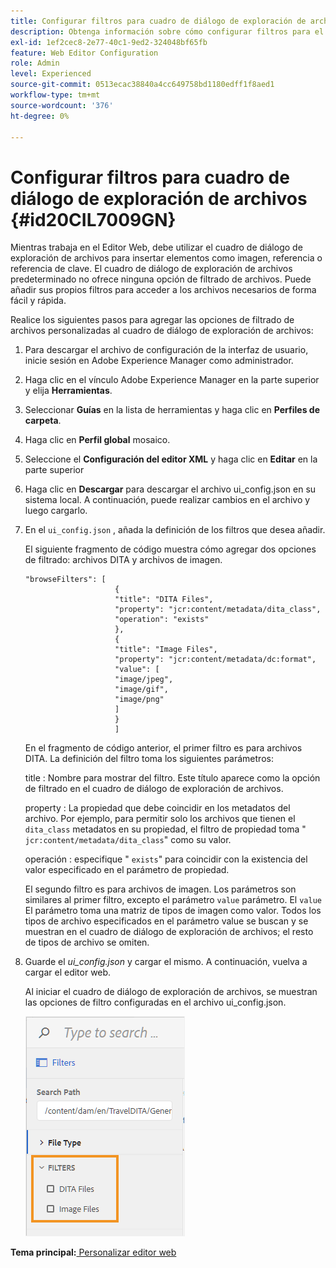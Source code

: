 ```yaml
---
title: Configurar filtros para cuadro de diálogo de exploración de archivos
description: Obtenga información sobre cómo configurar filtros para el cuadro de diálogo de exploración de archivos
exl-id: 1ef2cec8-2e77-40c1-9ed2-324048bf65fb
feature: Web Editor Configuration
role: Admin
level: Experienced
source-git-commit: 0513ecac38840a4cc649758bd1180edff1f8aed1
workflow-type: tm+mt
source-wordcount: '376'
ht-degree: 0%

---
```


# Configurar filtros para cuadro de diálogo de exploración de archivos {#id20CIL7009GN}

Mientras trabaja en el Editor Web, debe utilizar el cuadro de diálogo de exploración de archivos para insertar elementos como imagen, referencia o referencia de clave. El cuadro de diálogo de exploración de archivos predeterminado no ofrece ninguna opción de filtrado de archivos. Puede añadir sus propios filtros para acceder a los archivos necesarios de forma fácil y rápida.

Realice los siguientes pasos para agregar las opciones de filtrado de archivos personalizadas al cuadro de diálogo de exploración de archivos:

1. Para descargar el archivo de configuración de la interfaz de usuario, inicie sesión en Adobe Experience Manager como administrador.

1. Haga clic en el vínculo Adobe Experience Manager en la parte superior y elija **Herramientas**.
1. Seleccionar **Guías** en la lista de herramientas y haga clic en **Perfiles de carpeta**.
1. Haga clic en **Perfil global** mosaico.
1. Seleccione el **Configuración del editor XML** y haga clic en **Editar** en la parte superior
1. Haga clic en **Descargar** para descargar el archivo ui\_config.json en su sistema local. A continuación, puede realizar cambios en el archivo y luego cargarlo.
1. En el `ui_config.json` , añada la definición de los filtros que desea añadir.

   El siguiente fragmento de código muestra cómo agregar dos opciones de filtrado: archivos DITA y archivos de imagen.

   ```
   "browseFilters": [
                       {
                       "title": "DITA Files",
                       "property": "jcr:content/metadata/dita_class",
                       "operation": "exists"
                       },
                       {
                       "title": "Image Files",
                       "property": "jcr:content/metadata/dc:format",
                       "value": [
                       "image/jpeg",
                       "image/gif",
                       "image/png"
                       ]
                       }
                       ]
   ```

   En el fragmento de código anterior, el primer filtro es para archivos DITA. La definición del filtro toma los siguientes parámetros:

   title : Nombre para mostrar del filtro. Este título aparece como la opción de filtrado en el cuadro de diálogo de exploración de archivos.

   property : La propiedad que debe coincidir en los metadatos del archivo. Por ejemplo, para permitir solo los archivos que tienen el `dita_class` metadatos en su propiedad, el filtro de propiedad toma &quot; `jcr:content/metadata/dita_class`&quot; como su valor.

   operación : especifique &quot; `exists`&quot; para coincidir con la existencia del valor especificado en el parámetro de propiedad.

   El segundo filtro es para archivos de imagen. Los parámetros son similares al primer filtro, excepto el parámetro `value` parámetro. El `value` El parámetro toma una matriz de tipos de imagen como valor. Todos los tipos de archivo especificados en el parámetro value se buscan y se muestran en el cuadro de diálogo de exploración de archivos; el resto de tipos de archivo se omiten.

1. Guarde el *ui\_config.json* y cargar el mismo. A continuación, vuelva a cargar el editor web.

   Al iniciar el cuadro de diálogo de exploración de archivos, se muestran las opciones de filtro configuradas en el archivo ui\_config.json.

   ![](assets/file-browse-custom-filters.png)


**Tema principal:**[ Personalizar editor web](conf-web-editor.md)
